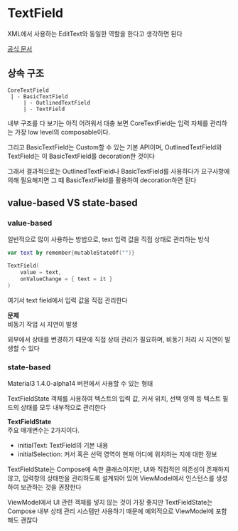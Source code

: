 # TextField
XML에서 사용하는 EditText와 동일한 역할을 한다고 생각하면 된다

[공식 문서](https://developer.android.com/develop/ui/compose/text/user-input?textfield=state-based&hl=ko#manage-tf-state)

## 상속 구조
```
CoreTextField
 | - BasicTextField
     | - OutlinedTextField
     | - TextField
```

내부 구조를 다 보기는 아직 어려워서 대충 보면 CoreTextField는 입력 자체를 관리하는 가장 low level의 composable이다.

그리고 BasicTextField는 Custom할 수 있는 기본 API이며,
OutlinedTextField와 TextField는 이 BasicTextField를 decoration한 것이다

그래서 결과적으로는 OutlinedTextField나 BasicTextField를 사용하다가 요구사항에 의해 필요해지면 그 떄 BasicTextField를 활용하여 decoration하면 된다

## value-based VS state-based
### value-based
일반적으로 많이 사용하는 방법으로, text 입력 값을 직접 상태로 관리하는 방식

```kotlin
var text by remember{mutableStateOf("")}

TextField(
    value = text,
    onValueChange = { text = it }
)
```

여기서 text field에서 입력 값을 직접 관리한다

**문제**        
비동기 작업 시 지연이 발생

외부에서 상태를 변경하기 때문에 직접 상태 관리가 필요하며, 비동기 처리 시 지연이 발생할 수 있다

### state-based
Material3 1.4.0-alpha14 버전에서 사용할 수 있는 형태

TextFieldState 객체를 사용하여 텍스트의 입력 값, 커서 위치, 선택 영역 등 텍스트 필드의 상태를 모두 내부적으로 관리한다

**TextFieldState**      
주요 매개변수는 2가지이다.      
+ initialText: TextField의 기본 내용
+ initialSelection: 커서 혹은 선택 영역이 현재 어디에 위치하는 지에 대한 정보

TextFieldState는 Compose에 속한 클래스이지만, UI와 직접적인 의존성이 존재하지 않고, 입력창의 상태만을 관리하도록 설계되어 있어 ViewModel에서 인스턴스를 생성하여 보관하는 것을 권장한다

ViewModel에서 UI 관련 객체를 넣지 않는 것이 가장 좋지만 TextFieldState는 Compose 내부 상태 관리 시스템만 사용하기 때문에 예외적으로 ViewModel에 포함해도 괜찮다